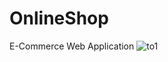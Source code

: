 # OnlineShop
 E-Commerce Web Application
![to1](https://github.com/user-attachments/assets/3ed9caba-c0c0-4e85-a2b1-81af070eb2c4)

